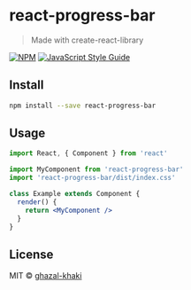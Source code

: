 # react-progress-bar

> Made with create-react-library

[![NPM](https://img.shields.io/npm/v/react-step-bar.svg)](https://www.npmjs.com/package/react-step-bar) [![JavaScript Style Guide](https://img.shields.io/badge/code_style-standard-brightgreen.svg)](https://standardjs.com)

## Install

```bash
npm install --save react-progress-bar
```

## Usage

```jsx
import React, { Component } from 'react'

import MyComponent from 'react-progress-bar'
import 'react-progress-bar/dist/index.css'

class Example extends Component {
  render() {
    return <MyComponent />
  }
}
```

## License

MIT © [ghazal-khaki](https://github.com/ghazal-khaki)

